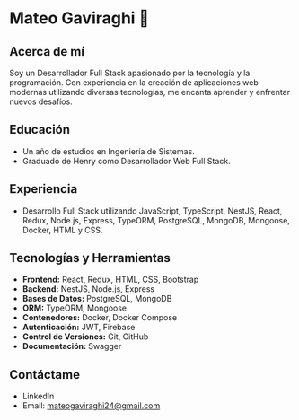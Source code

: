 # Mateo Gaviraghi 👋

## Acerca de mí
Soy un Desarrollador Full Stack apasionado por la tecnología y la programación. Con experiencia en la creación de aplicaciones web modernas utilizando diversas tecnologías, me encanta aprender y enfrentar nuevos desafíos.

## Educación
- Un año de estudios en Ingeniería de Sistemas.
- Graduado de Henry como Desarrollador Web Full Stack.

## Experiencia
- Desarrollo Full Stack utilizando JavaScript, TypeScript, NestJS, React, Redux, Node.js, Express, TypeORM, PostgreSQL, MongoDB, Mongoose, Docker, HTML y CSS.

## Tecnologías y Herramientas
- **Frontend:** React, Redux, HTML, CSS, Bootstrap
- **Backend:** NestJS, Node.js, Express
- **Bases de Datos:** PostgreSQL, MongoDB
- **ORM:** TypeORM, Mongoose
- **Contenedores:** Docker, Docker Compose
- **Autenticación:** JWT, Firebase
- **Control de Versiones:** Git, GitHub
- **Documentación:** Swagger

## Contáctame
- LinkedIn
- Email: mateogaviraghi24@gmail.com

